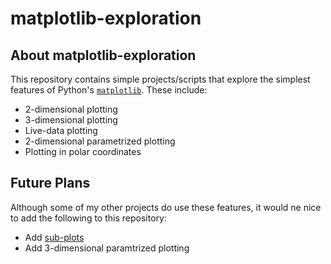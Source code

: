 # matplotlib-exploration

## About matplotlib-exploration

This repository contains simple projects/scripts that explore the simplest features of Python's [`matplotlib`](https://matplotlib.org/). These include:
- 2-dimensional plotting
- 3-dimensional plotting
- Live-data plotting
- 2-dimensional parametrized plotting
- Plotting in polar coordinates

## Future Plans

Although some of my other projects do use these features, it would ne nice to add the following to this repository:
- Add [sub-plots](https://matplotlib.org/stable/api/_as_gen/matplotlib.pyplot.subplot.html)
- Add 3-dimensional paramtrized plotting
